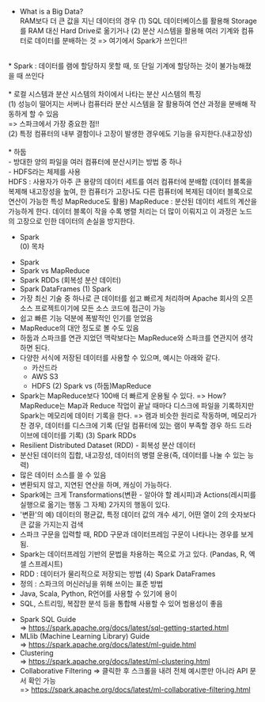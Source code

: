 
* What is a Big Data? <br>
RAM보다 더 큰 값을 지닌 데이터의 경우
(1) SQL 데이터베이스를 활용해 Storage를 RAM 대신 Hard Drive로 옮기거나
(2) 분산 시스템을 활용해 여러 기계와 컴퓨터로 데이터를 분배하는 것
=> 여기에서 Spark가 쓰인다!!
<br>
* Spark : 데이터를 램에 할당하지 못할 때, 또 단일 기계에 할당하는 것이 불가능해졌을 때 쓰인다 <br>
<br>
* 로컬 시스템과 분산 시스템의 차이에서 나타는 분산 시스템의 특징 <br>
(1) 성능이 떨어지는 서버나 컴퓨터라 분산 시스템을 잘 활용하여 연산 과정을 분배해 작동하게 할 수 있음 <br>
=> 스파크에서 가장 중요한 점!! <br>
(2) 특정 컴퓨터의 내부 결함이나 고장이 발생한 경우에도 기능을 유지한다.(내고장성) <br>
 <br>
* 하둡 <br>
  - 방대한 양의 파일을 여러 컴퓨터에 분산시키는 방법 중 하나 <br>
  - HDFS라는 체제를 사용 <br>
    HDFS : 사용자가 아주 큰 용량의 데이터 세트를 여러 컴퓨터에 분배함
    (데이터 블록을 복제해 내고장성을 높여, 한 컴퓨터가 고장나도 다른 컴퓨터에 복제된 데이터 블록으로 연산이 가능한 특성
    MapReduce도 활용)
    MapReduce : 분산된 데이터 세트의 계산을 가능하게 한다.
    데이터 블록이 작을 수록 병렬 처리는 더 많이 이뤄지고 이 과정은 노드의 고장으로 인한 데이터의 손실을 방지한다.

* Spark <br>
(0) 목차 <br>
 - Spark 
 - Spark vs MapReduce
 - Spark RDDs (회복성 분산 데이터)
 - Spark DataFrames
(1) Spark <br>
 - 가장 최신 기술 중 하나로 큰 데이터를 쉽고 빠르게 처리하며 Apache 회사의 오픈 소스 프로젝트이기에 모든 소스 코드에 접근이 가능
 - 쉽고 빠른 기능 덕분에 폭발적인 인기를 얻었음
 - MapReduce의 대안 정도로 볼 수도 있음
 - 하둡과 스파크를 연관 지었던 맥락보다는 MapReduce와 스파크를 연관지어 생각하면 된다.
 - 다양한 서식에 저장된 데이터를 사용할 수 있으며, 예시는 아래와 같다.
   * 카산드라
   * AWS S3
   * HDFS
(2) Spark vs (하둡)MapReduce <br>
 - Spark는 MapReduce보다 100배 더 빠르게 운용될 수 있다.
    => How?
     MapReduce는 Map과 Reduce 작업이 끝날 때마다 디스크에 파일을 기록하지만
     Spark는 메모리에 데이터 기록을 한다. => 램과 비슷한 원리로 작동하며, 메모리가 찬 경우, 데이터를 디스크에 기록
     (단일 컴퓨터에 있는 램이 부족할 경우 하드 드라이브에 데이터를 기록)
(3) Spark RDDs <br>
- Resilient Distributed Dataset (RDD) - 회복성 분산 데이터
- 분산된 데이터의 집합, 내고장성, 데이터의 병렬 운용(즉, 데이터를 나눌 수 있는 능력)
- 많은 데이터 소스를 쓸 수 있음
- 변환되지 않고, 지연된 연산을 하며, 캐싱이 가능하다.
- Spark에는 크게 Transformations(변환 - 알아야 할 레시피)과 Actions(레시피를 실행으로 옮기는 행동 그 자체) 2가지의 행동이 있다.
- '변환'의 예) 데이터의 평균값, 특정 데이터 값의 개수 세기, 어떤 열이 2의 숫자보다 큰 값을 가지는지 검색
- 스파크 구문을 입력할 때, RDD 구문과 데이터프레임 구문이 나타나는 경우를 보게 됨.
- Spark는 데이터프레임 기반의 문법을 차용하는 쪽으로 가고 있다. (Pandas, R, 엑셀 스프레시트)
- RDD : 데이터가 물리적으로 저장되는 방법
(4) Spark DataFrames <br>
- 정의 : 스파크의 머신러닝을 위해 쓰이는 표준 방법
- Java, Scala, Python, R언어를 사용할 수 있기에 용이
- SQL, 스트리밍, 복잡한 분석 등을 통합해 사용할 수 있어 범용성이 좋음


* Spark SQL Guide <br>
  => https://spark.apache.org/docs/latest/sql-getting-started.html
* MLlib (Machine Learning Library) Guide <br>
  => https://spark.apache.org/docs/latest/ml-guide.html
* Clustering <br>
  => https://spark.apache.org/docs/latest/ml-clustering.html
* Collaborative Filtering => 클릭한 후 스크롤을 내려 전체 예시뿐만 아니라 API 문서 확인 가능  <br>
  => https://spark.apache.org/docs/latest/ml-collaborative-filtering.html
